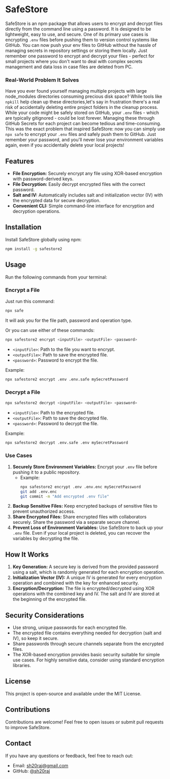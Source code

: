# SafeStore

SafeStore is an npm package that allows users to encrypt and decrypt files directly from the command line using a password. It is designed to be lightweight, easy to use, and secure. One of its primary use cases is encrypting `.env` files before pushing them to version control systems like GitHub. You can now push your env files to GitHub without the hassle of managing secrets in repository settings or storing them locally. Just remember one password to encrypt and decrypt your files - perfect for small projects where you don't want to deal with complex secrets management and data loss in case files are deleted from PC.

### Real-World Problem It Solves
Have you ever found yourself managing multiple projects with large node_modules directories consuming precious disk space? While tools like `npkill` help clean up these directories,let's say in frustration there's a real risk of accidentally deleting entire project folders in the cleanup process. While your code might be safely stored on GitHub, your `.env` files - which are typically gitignored - could be lost forever. Managing these through GitHub Secrets for each project can become tedious and time-consuming. This was the exact problem that inspired SafeStore: now you can simply use `npx safe` to encrypt your `.env` files and safely push them to GitHub. Just remember your password, and you'll never lose your environment variables again, even if you accidentally delete your local projects!

## Features
- **File Encryption:** Securely encrypt any file using XOR-based encryption with password-derived keys.
- **File Decryption:** Easily decrypt encrypted files with the correct password.
- **Salt and IV:** Automatically includes salt and initialization vector (IV) with the encrypted data for secure decryption.
- **Convenient CLI:** Simple command-line interface for encryption and decryption operations.

## Installation
Install SafeStore globally using npm:

```bash
npm install -g safestore2
```

## Usage
Run the following commands from your terminal:

### Encrypt a File

Just run this command:
```bash
npx safe
```
It will ask you for the file path, password and operation type.

Or you can use either of these commands:

```bash
npx safestore2 encrypt <inputFile> <outputFile> <password>
```
- `<inputFile>`: Path to the file you want to encrypt.
- `<outputFile>`: Path to save the encrypted file.
- `<password>`: Password to encrypt the file.

Example:
```bash
npx safestore2 encrypt .env .env.safe mySecretPassword
```

### Decrypt a File
```bash
npx safestore2 decrypt <inputFile> <outputFile> <password>
```
- `<inputFile>`: Path to the encrypted file.
- `<outputFile>`: Path to save the decrypted file.
- `<password>`: Password to decrypt the file.

Example:
```bash
npx safestore2 decrypt .env.safe .env mySecretPassword
```

### Use Cases
1. **Securely Store Environment Variables:** Encrypt your `.env` file before pushing it to a public repository.
   - Example:
     ```bash
     npx safestore2 encrypt .env .env.enc mySecretPassword
     git add .env.enc
     git commit -m "Add encrypted .env file"
     ```
2. **Backup Sensitive Files:** Keep encrypted backups of sensitive files to prevent unauthorized access.
3. **Share Encrypted Files:** Share encrypted files with collaborators securely. Share the password via a separate secure channel.
4. **Prevent Loss of Environment Variables:** Use SafeStore to back up your `.env` file. Even if your local project is deleted, you can recover the variables by decrypting the file.

## How It Works
1. **Key Generation:** A secure key is derived from the provided password using a salt, which is randomly generated for each encryption operation.
2. **Initialization Vector (IV):** A unique IV is generated for every encryption operation and combined with the key for enhanced security.
3. **Encryption/Decryption:** The file is encrypted/decrypted using XOR operations with the combined key and IV. The salt and IV are stored at the beginning of the encrypted file.

## Security Considerations
- Use strong, unique passwords for each encrypted file.
- The encrypted file contains everything needed for decryption (salt and IV), so keep it secure.
- Share passwords through secure channels separate from the encrypted files.
- The XOR-based encryption provides basic security suitable for simple use cases. For highly sensitive data, consider using standard encryption libraries.

## License
This project is open-source and available under the MIT License.

## Contributions
Contributions are welcome! Feel free to open issues or submit pull requests to improve SafeStore.

## Contact
If you have any questions or feedback, feel free to reach out:
- Email: sh20raj@gmail.com
- GitHub: [@sh20raj](https://github.com/sh20raj)
